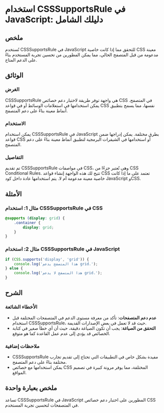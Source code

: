 <!--
Meta Description: # استخدام CSSSupportsRule في JavaScript: دليلك الشامل ## ملخص تُستخدم CSSSupportsRule في JavaScript للتحقق مما إذا كانت خاصية CSS معينة مدعومة من قبل ...
Meta Keywords: css, csssupportsrule, javascript, المتصفح, على
-->

# استخدام CSSSupportsRule في JavaScript: دليلك الشامل

## ملخص
تُستخدم CSSSupportsRule في JavaScript للتحقق مما إذا كانت خاصية CSS معينة مدعومة من قبل المتصفح الحالي، مما يمكن المطورين من تحسين تجربة المستخدم بناءً على الدعم المتاح.

## الوثائق
### الغرض
CSSSupportsRule هي واجهة توفر طريقة لاختبار دعم خصائص CSS في المتصفح. يمكن استخدامها في استعلامات الوسائط أو في قواعد CSS نفسها، مما يسمح بتطبيق أنماط معينة بناءً على دعم المتصفح.

### الاستخدام
يمكن استخدام CSSSupportsRule في JavaScript بطرق مختلفة. يمكن إدراجها ضمن قواعد CSS أو استخدامها في الشيفرات البرمجية لتطبيق أنماط معينة بناءً على دعم المتصفح.

### التفاصيل
تم تقديم CSSSupportsRule في مواصفات CSS، وهي تُعتبر جزءًا من CSS Conditional Rules. تتيح لك هذه الواجهة إنشاء قواعد CSS تعتمد على ما إذا كانت خاصية معينة مدعومة أم لا. يتم استخدامها عادة داخل كود JavaScript وCSS.

## الأمثلة
### مثال 1: استخدام CSSSupportsRule في CSS
```css
@supports (display: grid) {
    .container {
        display: grid;
    }
}
```
### مثال 2: استخدام CSSSupportsRule في JavaScript
```javascript
if (CSS.supports('display', 'grid')) {
    console.log('هذا المتصفح يدعم grid.');
} else {
    console.log('هذا المتصفح لا يدعم grid.');
}
```

## الشرح
### الأخطاء الشائعة
- **عدم دعم المتصفحات**: تأكد من معرفة مستوى الدعم في المتصفحات المختلفة قبل استخدام CSSSupportsRule، حيث قد لا تعمل في بعض الإصدارات القديمة.
- **التحقق من الصياغة**: يجب أن تكون الصياغة دقيقة، حيث أن أي خطأ صغير في كتابة الخصائص قد يؤدي إلى عدم عمل القاعدة كما هو متوقع.

### ملاحظات إضافية
- CSSSupportsRule مفيدة بشكل خاص في التطبيقات التي تحتاج إلى تقديم تجارب مختلفة بناءً على دعم المتصفح.
- يمكن استخدامها مع خصائص CSS المختلفة، مما يوفر مرونة كبيرة في تصميم المواقع.

## ملخص بعبارة واحدة
تساعد CSSSupportsRule في JavaScript المطورين على اختبار دعم خصائص CSS في المتصفحات لتحسين تجربة المستخدم.